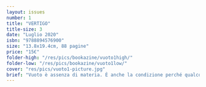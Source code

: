 ```yaml
---
layout: issues
number: 1
title: "VERTIGO"
title-size: 3
date: "Luglio 2020"
isbn: "9788894576900"
size: "13.8x19.4cm, 88 pagine"
price: "15€"
folder-high: "/res/pics/bookazine/vuoto1high/"
folder-low: "/res/pics/bookazine/vuoto1low/"
cover: "res/pics/vuoto1-picture.jpg"
brief: "Vuoto è assenza di materia. È anche la condizione perché qualcosa possa muoversi. Il vuoto attrae: la vertigine e l’aspirapolvere hanno lo stesso principio di funzionamento. Dal nove marzo al quattro maggio duemilaventi per cinquantasei giorni la vita è stata risucchiata via dalle città nelle quali abitiamo. Le strade, vuote. Le piazze, vuote. Le stazioni, vuote. I parchi, vuoti. Pedoni, automobili, biciclette, autobus, tram, tutto sparito. <br> VUOTO 1 / VERTIGO è il racconto/diario di queste settimane, per come le abbiamo vissute individualmente e collettivamente."
---
```

